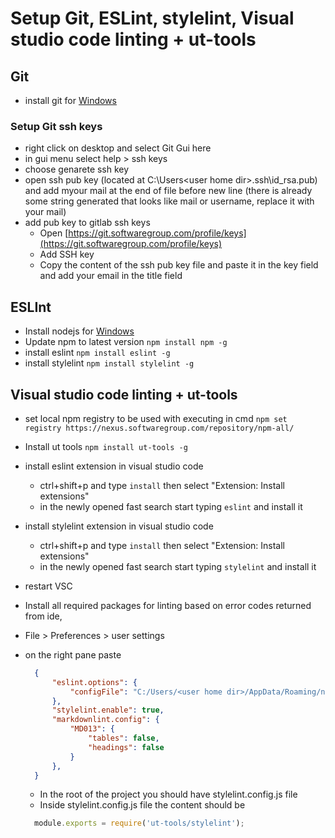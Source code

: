 # Setup Git, ESLint, stylelint, Visual studio code linting + ut-tools

## Git

- install git for [Windows](https://git-scm.com/downloads)

### Setup Git ssh keys

- right click on desktop and select Git Gui here
- in gui menu select help > ssh keys
- choose genarete ssh key
- open ssh pub key (located at C:\Users\<user home dir>\.ssh\id_rsa.pub) and add
  myour mail at the end of file before new line (there is    already some string
  generated that looks like mail or username, replace it with your mail)
- add pub key to gitlab ssh keys
  - Open [https://git.softwaregroup.com/profile/keys](https://git.softwaregroup.com/profile/keys)
  - Add SSH key
  - Copy the content of the ssh pub key file and paste it in the key field and
    add your email in the title field

## ESLInt

- Install nodejs for [Windows](https://nodejs.org/en/)
- Update npm to latest version `npm install npm -g`
- install eslint `npm install eslint -g`
- install stylelint `npm install stylelint -g`

## Visual studio code linting + ut-tools

- set local npm registry to be used with executing in cmd `npm set registry https://nexus.softwaregroup.com/repository/npm-all/`
- Install ut tools `npm install ut-tools -g`
- install eslint extension in visual studio code
  - ctrl+shift+p and type `install` then select "Extension: Install extensions"
  - in the newly opened fast search start typing `eslint` and install it
- install stylelint extension in visual studio code
  - ctrl+shift+p and type `install` then select "Extension: Install extensions"
  - in the newly opened fast search start typing `stylelint` and install it
- restart VSC
- Install all required packages for linting based on error codes returned from ide,
- File > Preferences > user settings
- on the right pane paste

  ```json
    {
        "eslint.options": {
            "configFile": "C:/Users/<user home dir>/AppData/Roaming/npm/node_modules/ut-tools/eslint/.eslintrc"
        },
        "stylelint.enable": true,
        "markdownlint.config": {
            "MD013": {
                "tables": false,
                "headings": false
            }
        },
    }
  ```

  - In the root of the project you should have stylelint.config.js file
  - Inside stylelint.config.js file the content should be

  ```js
    module.exports = require('ut-tools/stylelint');
  ```
